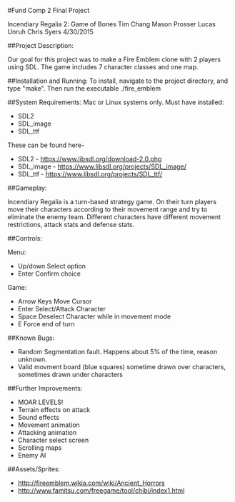 #Fund Comp 2 Final Project

Incendiary Regalia 2: Game of Bones
Tim Chang
Mason Prosser
Lucas Unruh
Chris Syers
4/30/2015


##Project Description:

Our goal for this project was to make a Fire Emblem clone with 2 players using SDL. The game includes 7 character classes and one map.


##Installation and Running:
To install, navigate to the project directory, and type "make". Then run the executable ./fire_emblem

##System Requirements:
Mac or Linux systems only.
Must have installed:
- SDL2
- SDL_image
- SDL_ttf

These can be found here-
* SDL2 - https://www.libsdl.org/download-2.0.php
* SDL_image - https://www.libsdl.org/projects/SDL_image/
* SDL_ttf - https://www.libsdl.org/projects/SDL_ttf/


##Gameplay:

Incendiary Regalia is a turn-based strategy game. On their turn players move their characters according to their movement range and
try to eliminate the enemy team. Different characters have different movement restrictions, attack stats and defense stats.

##Controls:

Menu:
- Up/down  Select option
- Enter 	  Confirm choice

Game:
- Arrow Keys   Move Cursor
- Enter 	      Select/Attack Character
- Space	      Deselect Character while in movement mode
- E	      Force end of turn


##Known Bugs:
- Random Segmentation fault. Happens about 5% of the time, reason unknown.
- Valid movment board (blue squares) sometime drawn over characters, sometimes drawn under characters

##Further Improvements:
- MOAR LEVELS!
- Terrain effects on attack
- Sound effects
- Movement animation
- Attacking animation
- Character select screen
- Scrolling maps
- Enemy AI

##Assets/Sprites:
- http://fireemblem.wikia.com/wiki/Ancient_Horrors
- http://www.famitsu.com/freegame/tool/chibi/index1.html
